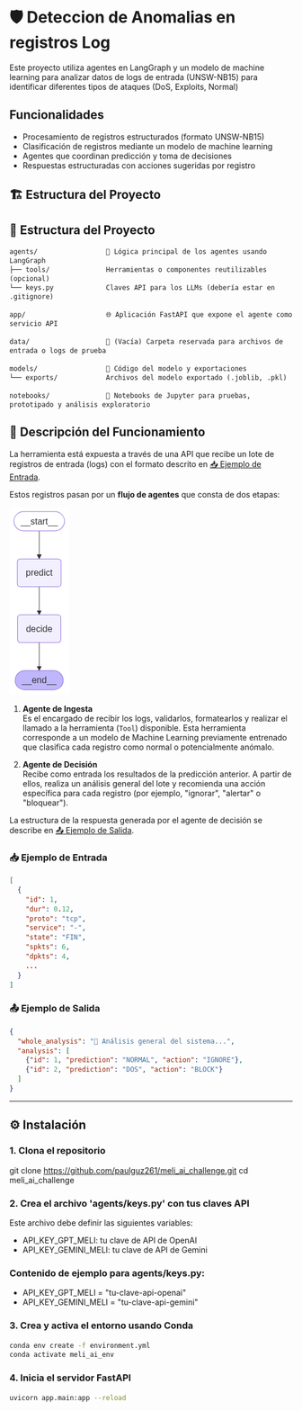 # 🛡️ Deteccion de Anomalias en registros Log

Este proyecto utiliza agentes en LangGraph y un modelo de machine learning para analizar datos de logs de entrada (UNSW-NB15) para identificar diferentes tipos de ataques (DoS, Exploits, Normal)

## Funcionalidades

- Procesamiento de registros estructurados (formato UNSW-NB15)
- Clasificación de registros mediante un modelo de machine learning
- Agentes que coordinan predicción y toma de decisiones
- Respuestas estructuradas con acciones sugeridas por registro

## 🏗️ Estructura del Proyecto

## 📁 Estructura del Proyecto

```text
agents/                 🧠 Lógica principal de los agentes usando LangGraph
├── tools/              Herramientas o componentes reutilizables (opcional)
└── keys.py             Claves API para los LLMs (debería estar en .gitignore)

app/                    🌐 Aplicación FastAPI que expone el agente como servicio API

data/                   📂 (Vacía) Carpeta reservada para archivos de entrada o logs de prueba

models/                 🤖 Código del modelo y exportaciones
└── exports/            Archivos del modelo exportado (.joblib, .pkl)

notebooks/              📒 Notebooks de Jupyter para pruebas, prototipado y análisis exploratorio
```

## 🧩 Descripción del Funcionamiento

La herramienta está expuesta a través de una API que recibe un lote de registros de entrada (logs) con el formato descrito en [📥 Ejemplo de Entrada](#-ejemplo-de-entrada).  

Estos registros pasan por un **flujo de agentes** que consta de dos etapas:

![Flujo de Agentes](agents/agent_flow_mermaid.png)

1. **Agente de Ingesta**  
   Es el encargado de recibir los logs, validarlos, formatearlos y realizar el llamado a la herramienta (`Tool`) disponible. Esta herramienta corresponde a un modelo de Machine Learning previamente entrenado que clasifica cada registro como normal o potencialmente anómalo.

2. **Agente de Decisión**  
   Recibe como entrada los resultados de la predicción anterior. A partir de ellos, realiza un análisis general del lote y recomienda una acción específica para cada registro (por ejemplo, "ignorar", "alertar" o "bloquear").

La estructura de la respuesta generada por el agente de decisión se describe en [📤 Ejemplo de Salida](#-ejemplo-de-salida).


### 📥 Ejemplo de Entrada

```json
[
  {
    "id": 1,
    "dur": 0.12,
    "proto": "tcp",
    "service": "-",
    "state": "FIN",
    "spkts": 6,
    "dpkts": 4,
    ...
  }
]
```

### 📤 Ejemplo de Salida

```json
{
  "whole_analysis": "🧠 Análisis general del sistema...",
  "analysis": [
    {"id": 1, "prediction": "NORMAL", "action": "IGNORE"},
    {"id": 2, "prediction": "DOS", "action": "BLOCK"}
  ]
}
```

---

## ⚙️ Instalación

### 1. Clona el repositorio
git clone https://github.com/paulguz261/meli_ai_challenge.git
cd meli_ai_challenge

### 2. Crea el archivo 'agents/keys.py' con tus claves API
Este archivo debe definir las siguientes variables:
   - API_KEY_GPT_MELI: tu clave de API de OpenAI
   - API_KEY_GEMINI_MELI: tu clave de API de Gemini

### Contenido de ejemplo para agents/keys.py:
   - API_KEY_GPT_MELI = "tu-clave-api-openai"
   - API_KEY_GEMINI_MELI = "tu-clave-api-gemini"

### 3. Crea y activa el entorno usando Conda
```bash
conda env create -f environment.yml
conda activate meli_ai_env
```

### 4. Inicia el servidor FastAPI
```bash
uvicorn app.main:app --reload
```
